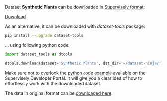 Dataset **Synthetic Plants** can be downloaded in [Supervisely format](https://developer.supervisely.com/api-references/supervisely-annotation-json-format):

 [Download](https://assets.supervisely.com/supervisely-supervisely-assets-public/teams_storage/W/g/nL/to67INKMhnZzaz64C2ua8hUsJseN2UvL8f1YFKQp0oowcqHlHYpfMqaH19LZXGAOBL5mph0yFB9iQzEUIMGJ71QwwDtNZSoSENtwhWjdUqlp3C7rYCmzg0vjJ3uG.tar)

As an alternative, it can be downloaded with *dataset-tools* package:
``` bash
pip install --upgrade dataset-tools
```

... using following python code:
``` python
import dataset_tools as dtools

dtools.download(dataset='Synthetic Plants', dst_dir='~/dataset-ninja/')
```
Make sure not to overlook the [python code example](https://developer.supervisely.com/getting-started/python-sdk-tutorials/iterate-over-a-local-project) available on the Supervisely Developer Portal. It will give you a clear idea of how to effortlessly work with the downloaded dataset.

The data in original format can be [downloaded here](https://www.kaggle.com/datasets/harlequeen/synthetic-rgbd-images-of-plants/download?datasetVersionNumber=3).